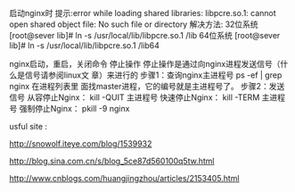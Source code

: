 启动nginx时 提示:error while loading shared libraries: libpcre.so.1: cannot open shared object file: No such file or directory 
解决方法: 
	32位系统 [root@sever lib]# ln -s /usr/local/lib/libpcre.so.1 /lib 
	64位系统 [root@sever lib]# ln -s /usr/local/lib/libpcre.so.1 /lib64
 

nginx启动，重启，关闭命令
停止操作
停止操作是通过向nginx进程发送信号（什么是信号请参阅linux文 章）来进行的
步骤1：查询nginx主进程号
	ps -ef | grep nginx
在进程列表里 面找master进程，它的编号就是主进程号了。
步骤2：发送信号
从容停止Nginx：
	kill -QUIT 主进程号
快速停止Nginx：
	kill -TERM 主进程号
强制停止Nginx：
	pkill -9 nginx


usful site :

http://snowolf.iteye.com/blog/1539932

http://blog.sina.com.cn/s/blog_5ce87d560100q5tw.html

http://www.cnblogs.com/huangjingzhou/articles/2153405.html


